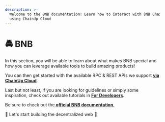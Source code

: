 ```yaml
---
description: >-
  Welcome to the BNB documentation! Learn how to interact with BNB Chain  (BNB )
  using ChainUp Cloud
---
```


# 🚔 BNB

In this section, you will be able to learn about what makes BNB special and how you can leverage available tools to build amazing products!

You can then get started with the available RPC & REST APIs we support [**via ChainUp Cloud**](https://app.chainupcloud.com/login).

Last but not least, if you are looking for guidelines or simply some inspiration, check out available tutorials in [**For Developers**](../../introduction/for-developers/use-blockchain-api.md).

Be sure to check out the[ **official BNB documentation**.](https://docs.bnbchain.org/docs/rpc#json-rpc-methods)

🚀 Let's start building the decentralized web 🚀
